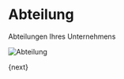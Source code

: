 <!-- add-breadcrumbs -->
# Abteilung


Abteilungen Ihres Unternehmens

<img class="screenshot" alt="Abteilung" src="{{docs_base_url}}/assets/img/human-resources/department.png">

{next}
